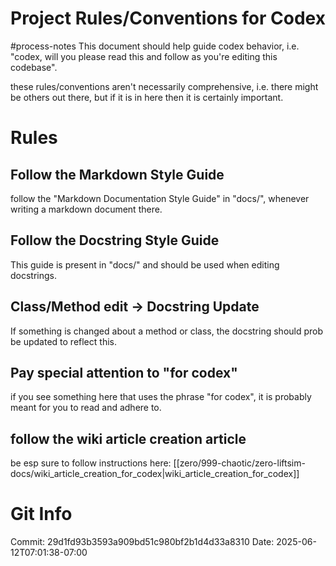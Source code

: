 # Project Rules/Conventions for Codex

#process-notes
This document should help guide codex behavior, i.e. "codex, will you please
read this and follow as you're editing this codebase". 

these rules/conventions aren't necessarily comprehensive, i.e. there might be
others out there, but if it is in here then it is certainly important.  

# Rules

## Follow the Markdown Style Guide 

follow the "Markdown Documentation Style Guide" in "docs/", whenever writing a
markdown document there. 

## Follow the Docstring Style Guide

This guide is present in "docs/" and should be used when editing docstrings. 

## Class/Method edit -> Docstring Update

If something is changed about a method or class, the docstring should prob be
updated to reflect this.  

## Pay special attention to "for codex"

if you see something here that uses the phrase "for codex", it is probably meant for you to read and adhere to. 

## follow the wiki article creation article 

be esp sure to follow instructions here: [[zero/999-chaotic/zero-liftsim-docs/wiki_article_creation_for_codex|wiki_article_creation_for_codex]]
# Git Info
Commit: 29d1fd93b3593a909bd51c980bf2b1d4d33a8310
Date: 2025-06-12T07:01:38-07:00

